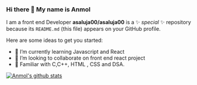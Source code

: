 ### Hi there 👋 My name is Anmol 
I am a front end Developer
**asaluja00/asaluja00** is a ✨ _special_ ✨ repository because its `README.md` (this file) appears on your GitHub profile.

Here are some ideas to get you started:

- 🌱 I’m currently learning Javascript and React
- 👯 I’m looking to collaborate on front end react project
- 🤔 Familiar with C,C++, HTML , CSS and DSA.


[![Anmol's github stats](https://github-readme-stats.vercel.app/api?username=asaluja00)](https://github.com/asaluja00/github-readme-stats)
